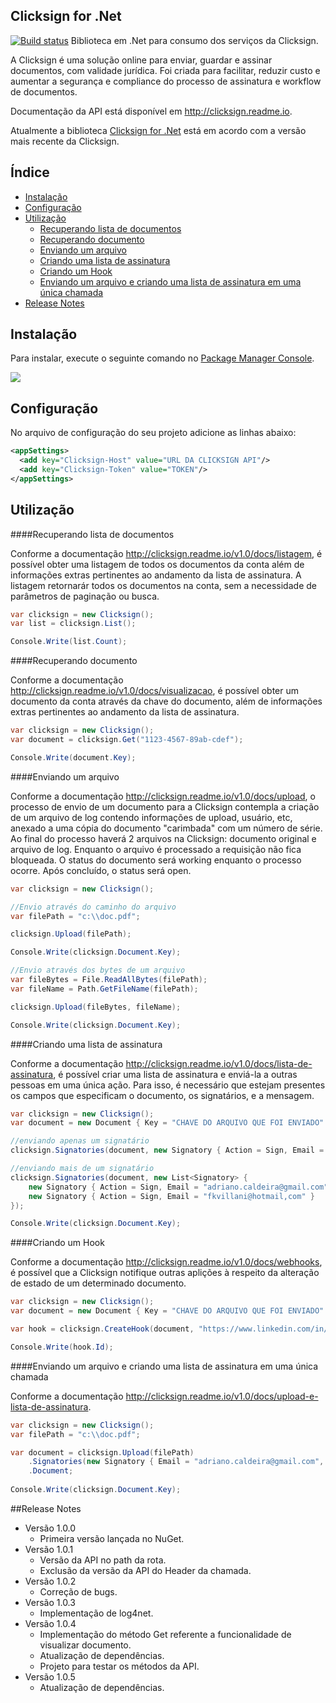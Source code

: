 ## Clicksign for .Net
[![Build status](https://ci.appveyor.com/api/projects/status/cl241uti33od4rpr?svg=true)](https://ci.appveyor.com/project/rodrigomaia17/clicksign-dotnet)
Biblioteca em .Net para consumo dos serviços da Clicksign.

A Clicksign é uma solução online para enviar, guardar e assinar documentos, com validade jurídica. Foi criada para facilitar, reduzir custo e aumentar a segurança e compliance do processo de assinatura e workflow de documentos.

Documentação da API está disponível em <a href="http://clicksign.readme.io" target="_blank">http://clicksign.readme.io</a>.

Atualmente a biblioteca <a href="https://github.com/adrianocaldeira/clicksign-for-dotnet">Clicksign for .Net</a> está em acordo com a versão mais recente da Clicksign.

## Índice

- [Instalação](#instacao)
- [Configuração](#configuracao)
- [Utilização](#utilizacao)
	- [Recuperando lista de documentos](#utilizacao-lista-documento)
	- [Recuperando documento](#utilizacao-recupera-documento)
	- [Enviando um arquivo](#utilizacao-enviando-arquivo)
	- [Criando uma lista de assinatura](#utilizacao-criando-lista)
	- [Criando um Hook](#utilizacao-criando-hook)
	- [Enviando um arquivo e criando uma lista de assinatura em uma única chamada](#utilizacao-enviando-arquivo-lista-unica-chamada)
- [Release Notes](#release-notes)

## <a name="instacao"></a>Instalação

Para instalar, execute o seguinte comando no <a href="http://docs.nuget.org/docs/start-here/using-the-package-manager-console#Installing_a_Package" target="_blank">Package Manager Console</a>.

<img src="https://raw.githubusercontent.com/clicksign/clicksign-dotnet/master/nuget.png"/>

## <a name="configuracao"></a>Configuração

No arquivo de configuração do seu projeto adicione as linhas abaixo:

```xml
<appSettings>
  <add key="Clicksign-Host" value="URL DA CLICKSIGN API"/>
  <add key="Clicksign-Token" value="TOKEN"/>
</appSettings>
```

## <a name="utilizacao"></a>Utilização

####<a name="utilizacao-lista-documento"></a>Recuperando lista de documentos

Conforme a documentação http://clicksign.readme.io/v1.0/docs/listagem, é possível obter uma listagem de todos os documentos da conta além de informações extras pertinentes ao andamento da lista de assinatura. A listagem retornarár todos os documentos na conta, sem a necessidade de parâmetros de paginação ou busca.

```csharp
var clicksign = new Clicksign();
var list = clicksign.List();

Console.Write(list.Count);
```

####<a name="utilizacao-recupera-documento"></a>Recuperando documento

Conforme a documentação http://clicksign.readme.io/v1.0/docs/visualizacao, é possível obter um documento da conta através da chave do documento, além de informações extras pertinentes ao andamento da lista de assinatura. 

```csharp
var clicksign = new Clicksign();
var document = clicksign.Get("1123-4567-89ab-cdef");

Console.Write(document.Key);
```

####<a name="utilizacao-enviando-arquivo"></a>Enviando um arquivo

Conforme a documentação http://clicksign.readme.io/v1.0/docs/upload, o processo de envio de um documento para a Clicksign contempla a criação de um arquivo de log contendo informações de upload, usuário, etc, anexado a uma cópia do documento "carimbada" com um número de série. Ao final do processo haverá 2 arquivos na Clicksign: documento original e arquivo de log. Enquanto o arquivo é processado a requisição não fica bloqueada. O status do documento será working enquanto o processo ocorre. Após concluído, o status será open.

```csharp
var clicksign = new Clicksign();

//Envio através do caminho do arquivo
var filePath = "c:\\doc.pdf";

clicksign.Upload(filePath);

Console.Write(clicksign.Document.Key);

//Envio através dos bytes de um arquivo
var fileBytes = File.ReadAllBytes(filePath);
var fileName = Path.GetFileName(filePath);

clicksign.Upload(fileBytes, fileName);

Console.Write(clicksign.Document.Key);
```

####<a name="utilizacao-criando-lista"></a>Criando uma lista de assinatura

Conforme a documentação http://clicksign.readme.io/v1.0/docs/lista-de-assinatura, é possível criar uma lista de assinatura e enviá-la a outras pessoas em uma única ação. Para isso, é necessário que estejam presentes os campos que especificam o documento, os signatários, e a mensagem.

```csharp
var clicksign = new Clicksign();
var document = new Document { Key = "CHAVE DO ARQUIVO QUE FOI ENVIADO" };

//enviando apenas um signatário
clicksign.Signatories(document, new Signatory { Action = Sign, Email = "adriano.caldeira@gmail.com" });

//enviando mais de um signatário
clicksign.Signatories(document, new List<Signatory> {
	new Signatory { Action = Sign, Email = "adriano.caldeira@gmail.com" },
	new Signatory { Action = Sign, Email = "fkvillani@hotmail,com" }
});

Console.Write(clicksign.Document.Key);
```

####<a name="utilizacao-criando-hook"></a>Criando um Hook

Conforme a documentação http://clicksign.readme.io/v1.0/docs/webhooks, é possível que a Clicksign notifique outras aplições à respeito da alteração de estado de um determinado documento.

```csharp
var clicksign = new Clicksign();
var document = new Document { Key = "CHAVE DO ARQUIVO QUE FOI ENVIADO" };

var hook = clicksign.CreateHook(document, "https://www.linkedin.com/in/adrianocaldeira"});

Console.Write(hook.Id);
```

####<a name="utilizacao-enviando-arquivo-lista-unica-chamada"></a>Enviando um arquivo e criando uma lista de assinatura em uma única chamada

Conforme a documentação http://clicksign.readme.io/v1.0/docs/upload-e-lista-de-assinatura.

```csharp
var clicksign = new Clicksign();
var filePath = "c:\\doc.pdf";

var document = clicksign.Upload(filePath)
	.Signatories(new Signatory { Email = "adriano.caldeira@gmail.com", Action = SignatoryAction.Sign })
	.Document;
	
Console.Write(clicksign.Document.Key);	
```

##<a name="release-notes"></a>Release Notes

- Versão 1.0.0
	- Primeira versão lançada no NuGet.
- Versão 1.0.1
	- Versão da API no path da rota.
	- Exclusão da versão da API do Header da chamada.
- Versão 1.0.2
	- Correção de bugs.
- Versão 1.0.3
	- Implementação de log4net.
- Versão 1.0.4
	- Implementação do método Get referente a funcionalidade de visualizar documento.
	- Atualização de dependências.
	- Projeto para testar os métodos da API.
- Versão 1.0.5
	- Atualização de dependências.


